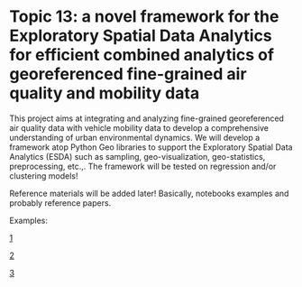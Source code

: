 # Topic 13: a novel framework for the Exploratory Spatial Data Analytics for efficient combined analytics of georeferenced fine-grained air quality and mobility data

This project aims at integrating and analyzing fine-grained georeferenced air quality data with vehicle mobility data to develop a comprehensive understanding of urban environmental dynamics. We will develop a framework atop Python Geo libraries to support the Exploratory Spatial Data Analytics (ESDA) such as sampling, geo-visualization, geo-statistics, preprocessing, etc.,. The framework will be tested on regression and/or clustering models! 

 Reference materials will be added later! Basically, notebooks examples and probably reference papers. 

Examples: 

[1](https://jakevdp.github.io/PythonDataScienceHandbook/04.14-visualization-with-seaborn.html)

[2](https://www.kaggle.com/code/wanghfc/nyc-taxi-data)

[3](https://www.analyticsvidhya.com/blog/2021/01/exploratory-data-analysis-on-nyc-taxi-trip-duration-dataset/)
